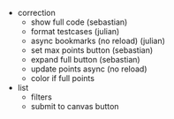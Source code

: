 - correction
    - show full code (sebastian)
    - format testcases (julian)
    - async bookmarks (no reload) (julian)
    - set max points button (sebastian)
    - expand full button (sebastian)
    - update points async (no reload)
    - color if full points
- list
    - filters
    - submit to canvas button
